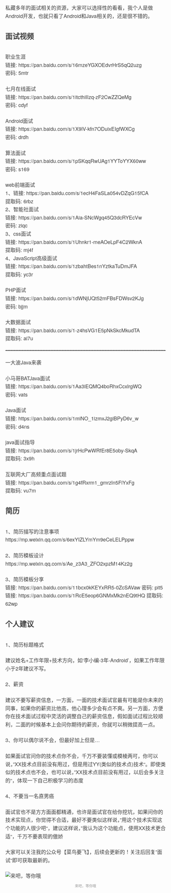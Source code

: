 <div class="output_wrapper" id="output_wrapper_id" style="font-size: 16px; color: rgb(62, 62, 62); line-height: 1.6; word-spacing: 0px; letter-spacing: 0px; font-family: 'Helvetica Neue', Helvetica, 'Hiragino Sans GB', 'Microsoft YaHei', Arial, sans-serif;"><p style="font-size: inherit; color: inherit; line-height: inherit; padding: 0px; margin: 1.5em 0px;">私藏多年的面试相关的资源，大家可以选择性的看看，我个人是做Android开发，也就只看了Android和Java相关的，还是很不错的。</p>
<h2 id="h" style="color: inherit; line-height: inherit; padding: 0px; margin: 1.5em 0px; font-weight: bold; font-size: 1.4em;"><span style="font-size: inherit; color: inherit; line-height: inherit; margin: 0px; padding: 0px;">面试视频</span></h2>
<p style="font-size: inherit; color: inherit; line-height: inherit; padding: 0px; margin: 1.5em 0px;">职业生涯<br>链接: https://pan.baidu.com/s/16mzeYGXOEdvrHrS5qQ2uzg<br>密码: 5mtr</p>
<p style="font-size: inherit; color: inherit; line-height: inherit; padding: 0px; margin: 1.5em 0px;">七月在线面试<br>链接: https://pan.baidu.com/s/1itcthiIIzq-zF2CwZZQeMg <br>密码: cdyf</p>
<p style="font-size: inherit; color: inherit; line-height: inherit; padding: 0px; margin: 1.5em 0px;">Android面试<br>链接: https://pan.baidu.com/s/1X9lV-kfn7ODuixEIgfWXCg <br>密码: drdh</p>
<p style="font-size: inherit; color: inherit; line-height: inherit; padding: 0px; margin: 1.5em 0px;">算法面试<br>链接: https://pan.baidu.com/s/1pSKqqRwUAg1YYToYYX60ww<br>密码: s169</p>
<p style="font-size: inherit; color: inherit; line-height: inherit; padding: 0px; margin: 1.5em 0px;">web前端面试<br>1、链接: https://pan.baidu.com/s/1ecH4FaSLa054vDZqG15fCA <br>提取码: 6rbz <br>2、智能社面试<br>链接: https://pan.baidu.com/s/1Aia-SNcWgq45Q3dcRYEcVw <br>密码: ziqc<br>3、css面试<br>链接: https://pan.baidu.com/s/1Uhnkr1-meAOeLpF4C2WknA<br>提取码: mj4f<br>4、JavaScript高级面试<br>链接: https://pan.baidu.com/s/1zbahtBes1nYztkaTuDmJFA<br>提取码: yc3r</p>
<p style="font-size: inherit; color: inherit; line-height: inherit; padding: 0px; margin: 1.5em 0px;">PHP面试<br>链接: https://pan.baidu.com/s/1dWNjUQt52mFBsFDWsv2KJg <br>密码: bjjm</p>
<p style="font-size: inherit; color: inherit; line-height: inherit; padding: 0px; margin: 1.5em 0px;">大数据面试<br>链接: https://pan.baidu.com/s/1-z4hsVG1E5pNkSkcMkudTA <br>提取码: ai7u </p>
<hr style="font-size: inherit; color: inherit; line-height: inherit; padding: 0px; height: 1px; margin: 1.5rem 0px; border-right: none; border-bottom: none; border-left: none; border-image: initial; border-top: 1px dashed rgb(165, 165, 165);">
<p style="font-size: inherit; color: inherit; line-height: inherit; padding: 0px; margin: 1.5em 0px;">一大波Java来袭</p>
<p style="font-size: inherit; color: inherit; line-height: inherit; padding: 0px; margin: 1.5em 0px;">小马哥BATJava面试<br>链接: https://pan.baidu.com/s/1Aa3iEQMQ4boRhxCcxlrgWQ<br>密码: vats</p>
<p style="font-size: inherit; color: inherit; line-height: inherit; padding: 0px; margin: 1.5em 0px;">Java面试<br>链接: https://pan.baidu.com/s/1miNO_1izmxJ2giBPyD6v_w<br>密码: d4ns</p>
<p style="font-size: inherit; color: inherit; line-height: inherit; padding: 0px; margin: 1.5em 0px;">java面试指导<br>链接: https://pan.baidu.com/s/1jrHcPwWRfEr8E5oby-SkqA <br>提取码: 3x9h </p>
<p style="font-size: inherit; color: inherit; line-height: inherit; padding: 0px; margin: 1.5em 0px;">互联网大厂高频重点面试题<br>链接: https://pan.baidu.com/s/1g4fRxrm1_gmrzln5FiYxFg <br>提取码: vu7m </p>
<h2 id="h-1" style="color: inherit; line-height: inherit; padding: 0px; margin: 1.5em 0px; font-weight: bold; font-size: 1.4em;"><span style="font-size: inherit; color: inherit; line-height: inherit; margin: 0px; padding: 0px;">简历</span></h2>
<p style="font-size: inherit; color: inherit; line-height: inherit; padding: 0px; margin: 1.5em 0px;">1、简历描写的注意事项<br>https://mp.weixin.qq.com/s/6exYIZLYmYm9eCeLELPppw</p>
<p style="font-size: inherit; color: inherit; line-height: inherit; padding: 0px; margin: 1.5em 0px;">2、简历模板设计<br>https://mp.weixin.qq.com/s/Ae_z3A3_ZFO2xpzM14Kz2g</p>
<p style="font-size: inherit; color: inherit; line-height: inherit; padding: 0px; margin: 1.5em 0px;">3、简历模板分享<br>链接: https://pan.baidu.com/s/11bcx0kKEYxRR5-0ZcSAVaw 密码: pit5<br>链接: https://pan.baidu.com/s/1RcE5eop6GNMxMk2nEQ9tHQ 提取码: 62wp</p>
<h2 id="h-2" style="color: inherit; line-height: inherit; padding: 0px; margin: 1.5em 0px; font-weight: bold; font-size: 1.4em;"><span style="font-size: inherit; color: inherit; line-height: inherit; margin: 0px; padding: 0px;">个人建议</span></h2>
<p style="font-size: inherit; color: inherit; line-height: inherit; padding: 0px; margin: 1.5em 0px;">1、简历标题格式</p>
<p style="font-size: inherit; color: inherit; line-height: inherit; padding: 0px; margin: 1.5em 0px;">建议姓名+工作年限+技术方向，如‘李小编-3年-Android’，如果工作年限小于2年建议不写。</p>
<p style="font-size: inherit; color: inherit; line-height: inherit; padding: 0px; margin: 1.5em 0px;">2、薪资</p>
<p style="font-size: inherit; color: inherit; line-height: inherit; padding: 0px; margin: 1.5em 0px;">建议不要写薪资信息，一方面，一面的技术面试官最有可能是你未来的同事，如果你的薪资比他高，他心理多少会有点不爽。另一方面，方便你在技术面试过程中灵活的调整自己的薪资信息，假如面试过程比较顺利，二面的时候基本上会问你期待的薪资，你就可以稍微提高一点。</p>
<p style="font-size: inherit; color: inherit; line-height: inherit; padding: 0px; margin: 1.5em 0px;">3、你可以偶尔说不会，但最好加上但是…</p>
<p style="font-size: inherit; color: inherit; line-height: inherit; padding: 0px; margin: 1.5em 0px;">如果面试官问你的技术点你不会，千万不要装懂或模棱两可，你可以说，”XX技术点目前没有用过，但是用过YY(类似的技术点)技术“。即使类似的技术点也不会，也可以说，”XX技术点目前没有用过，以后会多关注的“，体现一下自己积极学习的态度</p>
<p style="font-size: inherit; color: inherit; line-height: inherit; padding: 0px; margin: 1.5em 0px;">4、不要当一名直男癌</p>
<p style="font-size: inherit; color: inherit; line-height: inherit; padding: 0px; margin: 1.5em 0px;">面试官也不是方方面面都精通，也许是面试官在给你挖坑，如果问你的技术实现点，你觉得不合适，最好不要类似这样说，”用这个技术实现这个功能的人很少吧“，建议这样说，”我认为这个功能点，使用XX技术更合适“，千万不要表现的傲娇</p>
<p style="font-size: inherit; color: inherit; line-height: inherit; padding: 0px; margin: 1.5em 0px;">大家可以关注我的公众号【菜鸟要飞】，后续会更新的！关注后回复”面试“即可获取最新的。</p>
<figure style="font-size: inherit; color: inherit; line-height: inherit; margin: 0px; padding: 0px;"><img src="https://www.codewechat.com/wp-content/uploads/20200206205632.png" alt="来吧，等你哦" title="来吧，等你哦" style="font-size: inherit; color: inherit; line-height: inherit; padding: 0px; display: block; margin: 0px auto; max-width: 100%;"><figcaption style="line-height: inherit; margin: 0px; padding: 0px; margin-top: 10px; text-align: center; color: rgb(153, 153, 153); font-size: 0.7em;">来吧，等你哦</figcaption></figure></div>
